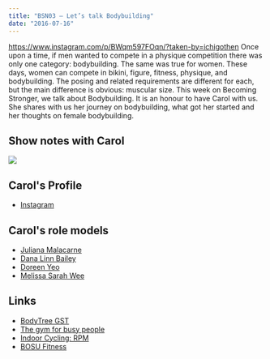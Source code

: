 ```yaml
---
title: "BSN03 – Let’s talk Bodybuilding"
date: "2016-07-16"
---
```


https://www.instagram.com/p/BWqm597FOqn/?taken-by=ichigothen Once upon a time, if men wanted to compete in a physique competition there was only one category: bodybuilding. The same was true for women. These days, women can compete in bikini, figure, fitness, physique, and bodybuilding. The posing and related requirements are different for each, but the main difference is obvious: muscular size. This week on Becoming Stronger, we talk about Bodybuilding. It is an honour to have Carol with us. She shares with us her journey on bodybuilding, what got her started and her thoughts on female bodybuilding.

## Show notes with Carol

![](https://scontent-sin1-1.xx.fbcdn.net/v/t1.0-9/10153941_10154745849975006_5977473515776540165_n.jpg?oh=44f41388a75edbe6c4ad57c5123e3f1e&oe=57F04121)

## Carol's Profile

- [Instagram](https://www.instagram.com/ichigothen/)

## Carol's role models

- [Juliana Malacarne](https://www.instagram.com/julesfit10/?hl=en)
- [Dana Linn Bailey](https://www.instagram.com/danalinnbailey/?hl=en)
- [Doreen Yeo](https://sg.sports.yahoo.com/blogs/fit-to-post-sports/singapore-bodybuilder-triumphs-over-public-scorn--image-issues-091034283.html)
- [Melissa Sarah Wee](https://www.instagram.com/melissasarahwee/?hl=en)

## Links

- [BodyTree GST](http://bodytreegst.com)
- [The gym for busy people](https://www.ritualgym.com)
- [Indoor Cycling: RPM](http://www.lesmills.com/workouts/fitness-classes/rpm/)
- [BOSU Fitness](http://www.bosu.com/bosu-quick-pick-combos)
